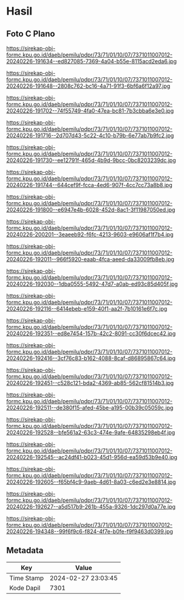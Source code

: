 # Hasil

## Foto C Plano

https://sirekap-obj-formc.kpu.go.id/daeb/pemilu/pdpr/73/71/01/10/07/7371011007012-20240226-191634--ed827085-7369-4a04-b55e-8115acd2eda6.jpg

https://sirekap-obj-formc.kpu.go.id/daeb/pemilu/pdpr/73/71/01/10/07/7371011007012-20240226-191648--2808c762-bc16-4a71-91f3-6bf6a6f12a97.jpg

https://sirekap-obj-formc.kpu.go.id/daeb/pemilu/pdpr/73/71/01/10/07/7371011007012-20240226-191702--74f55749-4fa0-47ea-bc81-7b3cbba6e3e0.jpg

https://sirekap-obj-formc.kpu.go.id/daeb/pemilu/pdpr/73/71/01/10/07/7371011007012-20240226-191716--2d707d43-5c22-4c10-b79b-6e77ab7b9fc2.jpg

https://sirekap-obj-formc.kpu.go.id/daeb/pemilu/pdpr/73/71/01/10/07/7371011007012-20240226-191730--ee12791f-465d-4b9d-9bcc-0bc8203239dc.jpg

https://sirekap-obj-formc.kpu.go.id/daeb/pemilu/pdpr/73/71/01/10/07/7371011007012-20240226-191744--644cef9f-fcca-4ed6-907f-4cc7cc73a8b8.jpg

https://sirekap-obj-formc.kpu.go.id/daeb/pemilu/pdpr/73/71/01/10/07/7371011007012-20240226-191800--e6947e4b-6028-452d-8ac1-3f11987050ed.jpg

https://sirekap-obj-formc.kpu.go.id/daeb/pemilu/pdpr/73/71/01/10/07/7371011007012-20240226-200201--3eaeeb92-f6fc-4213-9603-e9606af1f7b4.jpg

https://sirekap-obj-formc.kpu.go.id/daeb/pemilu/pdpr/73/71/01/10/07/7371011007012-20240226-192011--966f5920-eaab-4fca-aeed-da33009fb8eb.jpg

https://sirekap-obj-formc.kpu.go.id/daeb/pemilu/pdpr/73/71/01/10/07/7371011007012-20240226-192030--1dba0555-5492-47d7-a0ab-ed93c85d405f.jpg

https://sirekap-obj-formc.kpu.go.id/daeb/pemilu/pdpr/73/71/01/10/07/7371011007012-20240226-192116--6414ebeb-e159-40f1-aa2f-7b10161e6f7c.jpg

https://sirekap-obj-formc.kpu.go.id/daeb/pemilu/pdpr/73/71/01/10/07/7371011007012-20240226-192351--ed8e7454-157b-42c2-8091-cc30f6dcec42.jpg

https://sirekap-obj-formc.kpu.go.id/daeb/pemilu/pdpr/73/71/01/10/07/7371011007012-20240226-192416--3cf76c83-b162-4088-8caf-d86895867c64.jpg

https://sirekap-obj-formc.kpu.go.id/daeb/pemilu/pdpr/73/71/01/10/07/7371011007012-20240226-192451--c528c121-bda2-4369-ab85-562cf81514b3.jpg

https://sirekap-obj-formc.kpu.go.id/daeb/pemilu/pdpr/73/71/01/10/07/7371011007012-20240226-192511--de380f15-afed-45be-a195-00b39c05059c.jpg

https://sirekap-obj-formc.kpu.go.id/daeb/pemilu/pdpr/73/71/01/10/07/7371011007012-20240226-192528--bfe561a2-63c3-474e-9afe-64835298eb4f.jpg

https://sirekap-obj-formc.kpu.go.id/daeb/pemilu/pdpr/73/71/01/10/07/7371011007012-20240226-192545--ac24df41-b023-45d1-956d-ea59d53b9e40.jpg

https://sirekap-obj-formc.kpu.go.id/daeb/pemilu/pdpr/73/71/01/10/07/7371011007012-20240226-192605--f65bf4c9-9aeb-4d61-8a03-c6ed2e3e8814.jpg

https://sirekap-obj-formc.kpu.go.id/daeb/pemilu/pdpr/73/71/01/10/07/7371011007012-20240226-192627--a5d517b9-261b-455a-9326-1dc297d0a77e.jpg

https://sirekap-obj-formc.kpu.go.id/daeb/pemilu/pdpr/73/71/01/10/07/7371011007012-20240226-194348--99f6f9c6-f824-4f7e-b0fe-f9f9463d0399.jpg


## Metadata

| Key        | Value               |
| ---------- | ------------------- |
| Time Stamp | 2024-02-27 23:03:45 |
| Kode Dapil | 7301                |



